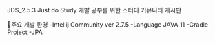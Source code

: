 JDS_2.5.3  Just do Study
개발 공부를 위한 스터디 커뮤니티 게시판

📌주요 개발 환경 -Intellij Community ver 2.7.5 -Language JAVA 11 -Gradle Project -JPA
